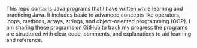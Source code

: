 This repo contains Java programs that I have written while learning and practicing Java. It includes basic to advanced concepts like operators, loops, methods, arrays, strings, and object-oriented programming (OOP). 
I am sharing these programs on GitHub to track my progress the programs are structured with clear code, comments, and explanations to aid learning and reference.
